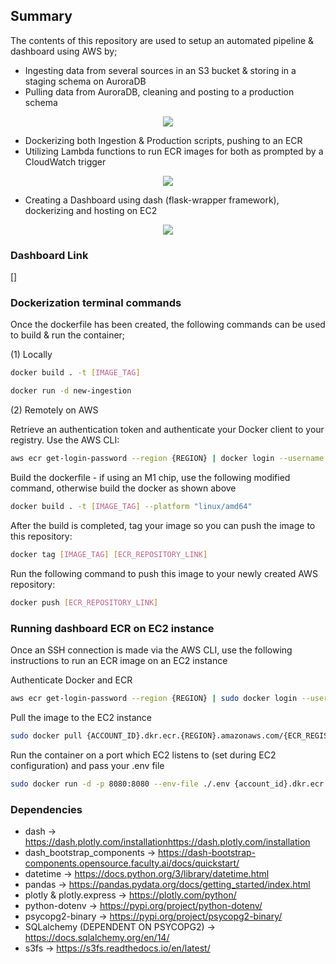 ## Summary

The contents of this repository are used to setup an automated pipeline & dashboard using AWS by;

- Ingesting data from several sources in an S3 bucket & storing in a staging schema on AuroraDB
- Pulling data from AuroraDB, cleaning and posting to a production schema

<p align="center">
  <img src="https://user-images.githubusercontent.com/80219582/192653351-984c0195-bb7e-4f88-bf8f-30131fbb4f7a.png" />
</p>

- Dockerizing both Ingestion & Production scripts, pushing to an ECR
- Utilizing Lambda functions to run ECR images for both as prompted by a CloudWatch trigger

<p align="center">
  <img src="https://user-images.githubusercontent.com/80219582/192653400-927298e0-1cc2-4066-945e-461e33c2e992.png" />
</p>

- Creating a Dashboard using dash (flask-wrapper framework), dockerizing and hosting on EC2

<p align="center">
  <img src="https://user-images.githubusercontent.com/80219582/192653424-58d48d93-5627-46ae-a87d-7c32ef551e49.png" />
</p>

### Dashboard Link

[]

### Dockerization terminal commands

Once the dockerfile has been created, the following commands can be used to build & run the container;

(1) Locally

```sh
docker build . -t [IMAGE_TAG]
```

```sh
docker run -d new-ingestion
```

(2) Remotely on AWS

Retrieve an authentication token and authenticate your Docker client to your registry.
Use the AWS CLI:

```sh
aws ecr get-login-password --region {REGION} | docker login --username AWS --password-stdin {ACCOUNT_ID}.dkr.ecr.{REGION}.amazonaws.com
```

Build the dockerfile - if using an M1 chip, use the following modified command, otherwise build the docker as shown above

```sh
docker build . -t [IMAGE_TAG] --platform "linux/amd64"
```

After the build is completed, tag your image so you can push the image to this repository:

```sh
docker tag [IMAGE_TAG] [ECR_REPOSITORY_LINK]
```

Run the following command to push this image to your newly created AWS repository:

```sh
docker push [ECR_REPOSITORY_LINK]
```

### Running dashboard ECR on EC2 instance

Once an SSH connection is made via the AWS CLI, use the following instructions to run an ECR image on an EC2 instance

Authenticate Docker and ECR

```sh
aws ecr get-login-password --region {REGION} | sudo docker login --username AWS --password-stdin {ACCOUNT_ID}.dkr.ecr.{REGION}.amazonaws.com
```

Pull the image to the EC2 instance

```sh
sudo docker pull {ACCOUNT_ID}.dkr.ecr.{REGION}.amazonaws.com/{ECR_REGISTRY_NAME}:latest
```

Run the container on a port which EC2 listens to (set during EC2 configuration) and pass your .env file

```sh
sudo docker run -d -p 8080:8080 --env-file ./.env {account_id}.dkr.ecr.{region}.amazonaws.com/{ecr_registry_name}
```

### Dependencies

- dash -> https://dash.plotly.com/installationhttps://dash.plotly.com/installation
- dash_bootstrap_components -> https://dash-bootstrap-components.opensource.faculty.ai/docs/quickstart/
- datetime -> https://docs.python.org/3/library/datetime.html
- pandas -> https://pandas.pydata.org/docs/getting_started/index.html
- plotly & plotly.express -> https://plotly.com/python/
- python-dotenv -> https://pypi.org/project/python-dotenv/
- psycopg2-binary -> https://pypi.org/project/psycopg2-binary/
- SQLalchemy (DEPENDENT ON PSYCOPG2) -> https://docs.sqlalchemy.org/en/14/
- s3fs -> https://s3fs.readthedocs.io/en/latest/
